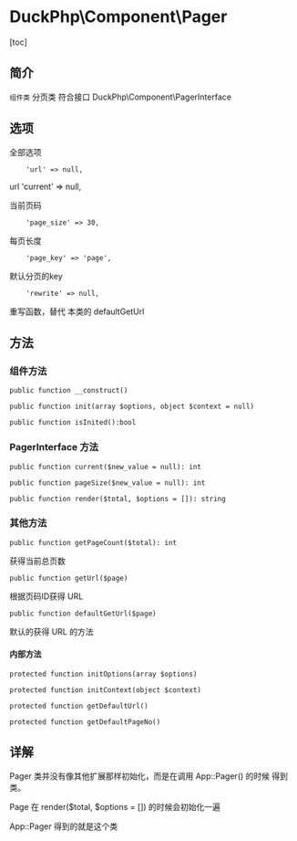 # DuckPhp\Component\Pager
[toc]
## 简介
`组件类` 分页类 符合接口  DuckPhp\Component\PagerInterface

## 选项
全部选项

        'url' => null,
url
        'current' => null,

当前页码

        'page_size' => 30,
每页长度

        'page_key' => 'page',
默认分页的key

        'rewrite' => null,
重写函数，替代 本类的 defaultGetUrl

## 方法

### 组件方法

    public function __construct()
    
    public function init(array $options, object $context = null)
    
    public function isInited():bool

### PagerInterface 方法

    public function current($new_value = null): int
    
    public function pageSize($new_value = null): int
    
    public function render($total, $options = []): string


### 其他方法

    public function getPageCount($total): int
获得当前总页数

    public function getUrl($page)
根据页码ID获得 URL
    
    public function defaultGetUrl($page)
默认的获得 URL 的方法

#### 内部方法


    protected function initOptions(array $options)
    
    protected function initContext(object $context)
    
    protected function getDefaultUrl()
    
    protected function getDefaultPageNo()


## 详解


Pager 类并没有像其他扩展那样初始化，而是在调用 App::Pager() 的时候 得到类。

Page 在 render($total, $options = []) 的时候会初始化一遍

App::Pager 得到的就是这个类







